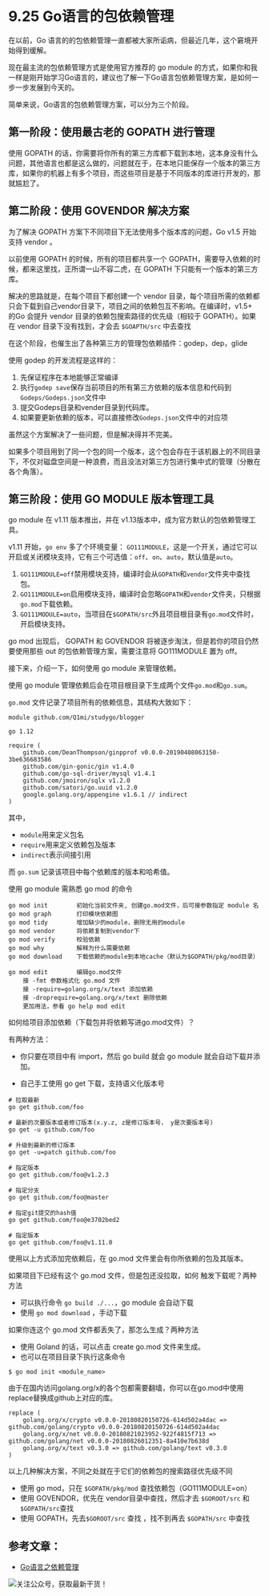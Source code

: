 # 9.25 Go语言的包依赖管理

在以前，Go 语言的的包依赖管理一直都被大家所诟病，但最近几年，这个窘境开始得到缓解。

现在最主流的包依赖管理方式是使用官方推荐的 go module 的方式，如果你和我一样是刚开始学习Go语言的，建议也了解一下Go语言包依赖管理方案，是如何一步一步发展到今天的。

简单来说，Go语言的包依赖管理方案，可以分为三个阶段。

## **第一阶段**：使用最古老的 GOPATH 进行管理

使用 GOPATH 的话，你需要将你所有的第三方库都下载到本地，这本身没有什么问题，其他语言也都是这么做的，问题就在于，在本地只能保存一个版本的第三方库，如果你的机器上有多个项目，而这些项目是基于不同版本的库进行开发的，那就尴尬了。



## **第二阶段**：使用  GOVENDOR 解决方案

为了解决 GOPATH 方案下不同项目下无法使用多个版本库的问题，Go v1.5 开始支持 vendor 。

以前使用 GOPATH 的时候，所有的项目都共享一个 GOPATH，需要导入依赖的时候，都来这里找，正所谓一山不容二虎，在 GOPATH 下只能有一个版本的第三方库。

解决的思路就是，在每个项目下都创建一个 vendor 目录，每个项目所需的依赖都只会下载到自己vendor目录下，项目之间的依赖包互不影响。在编译时，v1.5+ 的Go 会提升 vendor 目录的依赖包搜索路径的优先级（相较于 GOPATH）。如果在 vendor 目录下没有找到，才会去 `$GOAPTH/src` 中去查找

在这个阶段，也催生出了各种第三方的管理包依赖插件：godep，dep，glide

使用 godep 的开发流程是这样的：

1. 先保证程序在本地能够正常编译
2. 执行`godep save`保存当前项目的所有第三方依赖的版本信息和代码到 `Godeps/Godeps.json`文件中
3. 提交Godeps目录和vender目录到代码库。
4. 如果要更新依赖的版本，可以直接修改`Godeps.json`文件中的对应项

虽然这个方案解决了一些问题，但是解决得并不完美。

如果多个项目用到了同一个包的同一个版本，这个包会存在于该机器上的不同目录下，不仅对磁盘空间是一种浪费，而且没法对第三方包进行集中式的管理（分散在各个角落）。



## **第三阶段**：使用 GO MODULE 版本管理工具

go module 在 v1.11 版本推出，并在 v1.13版本中，成为官方默认的包依赖管理工具。

v1.11 开始，`go env` 多了个环境变量： `GO111MODULE`，这是一个开关，通过它可以开启或关闭模块支持，它有三个可选值：`off`、`on`、`auto`，默认值是`auto`。

1. `GO111MODULE=off`禁用模块支持，编译时会从`GOPATH`和`vendor`文件夹中查找包。
2. `GO111MODULE=on`启用模块支持，编译时会忽略`GOPATH`和`vendor`文件夹，只根据 `go.mod`下载依赖。
3. `GO111MODULE=auto`，当项目在`$GOPATH/src`外且项目根目录有`go.mod`文件时，开启模块支持。



go mod 出现后， GOPATH 和 GOVENDOR 将被逐步淘汰，但是若你的项目仍然要使用那些 out 的包依赖管理方案，需要注意将 GO111MODULE 置为 off。



接下来，介绍一下，如何使用 go module 来管理依赖。

使用 go module 管理依赖后会在项目根目录下生成两个文件`go.mod`和`go.sum`。

`go.mod` 文件记录了项目所有的依赖信息，其结构大致如下：

```
module github.com/Q1mi/studygo/blogger

go 1.12

require (
    github.com/DeanThompson/ginpprof v0.0.0-20190408063150-3be636683586
    github.com/gin-gonic/gin v1.4.0
    github.com/go-sql-driver/mysql v1.4.1
    github.com/jmoiron/sqlx v1.2.0
    github.com/satori/go.uuid v1.2.0
    google.golang.org/appengine v1.6.1 // indirect
)
```

其中，

- `module`用来定义包名
- `require`用来定义依赖包及版本
- `indirect`表示间接引用

而 `go.sum` 记录该项目中每个依赖库的版本和哈希值。



使用 go module 需熟悉 go mod 的命令

```
go mod init        初始化当前文件夹, 创建go.mod文件，后可接参数指定 module 名
go mod graph       打印模块依赖图
go mod tidy        增加缺少的module，删除无用的module
go mod vendor      将依赖复制到vendor下
go mod verify      校验依赖
go mod why         解释为什么需要依赖
go mod download    下载依赖的module到本地cache（默认为$GOPATH/pkg/mod目录）

go mod edit        编辑go.mod文件
    接 -fmt 参数格式化 go.mod 文件
    接 -require=golang.org/x/text 添加依赖
    接 -droprequire=golang.org/x/text 删除依赖
    更加用法，参看 go help mod edit 
```



如何给项目添加依赖（下载包并将依赖写进go.mod文件）？

有两种方法：

- 你只要在项目中有 import，然后 go build 就会 go module 就会自动下载并添加。

- 自己手工使用 go get 下载，支持语义化版本号

```shell
# 拉取最新
go get github.com/foo

# 最新的次要版本或者修订版本(x.y.z, z是修订版本号， y是次要版本号)
go get -u github.com/foo

# 升级到最新的修订版本
go get -u=patch github.com/foo

# 指定版本
go get github.com/foo@v1.2.3

# 指定分支
go get github.com/foo@master

# 指定git提交的hash值
go get github.com/foo@e3702bed2

# 指定版本
go get github.com/foo@v1.11.0
```



使用以上方式添加完依赖后，在 go.mod 文件里会有你所依赖的包及其版本。



如果项目下已经有这个 go.mod 文件，但是包还没拉取，如何 触发下载呢？两种方法

- 可以执行命令 `go build ./...`，go module 会自动下载
- 使用 `go mod download` ，手动下载

如果你连这个 go.mod 文件都丢失了，那怎么生成？两种方法

- 使用 Goland 的话，可以点击  create go.mod 文件来生成。
- 也可以在项目目录下执行这条命令

```shell
$ go mod init <module_name>
```



由于在国内访问golang.org/x的各个包都需要翻墙，你可以在go.mod中使用replace替换成github上对应的库。

```
replace (
    golang.org/x/crypto v0.0.0-20180820150726-614d502a4dac => github.com/golang/crypto v0.0.0-20180820150726-614d502a4dac
    golang.org/x/net v0.0.0-20180821023952-922f4815f713 => github.com/golang/net v0.0.0-20180826012351-8a410e7b638d
    golang.org/x/text v0.3.0 => github.com/golang/text v0.3.0
)
```



以上几种解决方案，不同之处就在于它们的依赖包的搜索路径优先级不同

- 使用 go mod，只在 `$GOPATH/pkg/mod` 查找依赖包（GO111MODULE=on）
- 使用 GOVENDOR，优先在 vendor目录中查找，然后才去 `$GOROOT/src` 和 `$GOPATH/src`查找 
- 使用 GOPATH，先去`$GOROOT/src` 查找 ，找不到再去 `$GOPATH/src` 中查找 



## 参考文章：

- [Go语言之依赖管理](https://www.cnblogs.com/Dr-wei/p/11742253.html)

![关注公众号，获取最新干货！](http://image.python-online.cn/20191117155836.png)

